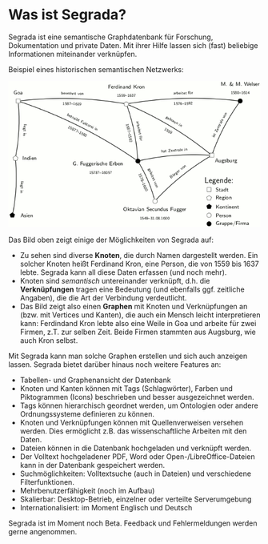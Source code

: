 # Was ist Segrada?

Segrada ist eine semantische Graphdatenbank für Forschung, Dokumentation und private Daten. Mit ihrer Hilfe lassen
sich (fast) beliebige Informationen miteinander verknüpfen.

Beispiel eines historischen semantischen Netzwerks:

![Historisches Semantisches Netzwerk](SemanticNetwork.png "Historisches Semantisches Netzwerk")

Das Bild oben zeigt einige der Möglichkeiten von Segrada auf:

* Zu sehen sind diverse **Knoten**, die durch Namen dargestellt werden. Ein solcher Knoten heißt Ferdinand Kron, eine
  Person, die von 1559 bis 1637 lebte. Segrada kann all diese Daten erfassen (und noch mehr).
* Knoten sind *semantisch* untereinander verknüpft, d.h. die **Verknüpfungen** tragen eine Bedeutung (und ebenfalls ggf.
  zeitliche Angaben), die die Art der Verbindung verdeutlicht.
* Das Bild zeigt also einen **Graphen** mit Knoten und Verknüpfungen an (bzw. mit Vertices und Kanten), die auch ein
  Mensch leicht interpretieren kann: Ferdindand Kron lebte also eine Weile in Goa und arbeite für zwei Firmen, z.T.
  zur selben Zeit. Beide Firmen stammten aus Augsburg, wie auch Kron selbst.

Mit Segrada kann man solche Graphen erstellen und sich auch anzeigen lassen. Segrada bietet darüber hinaus noch weitere
Features an:

* Tabellen- und Graphenansicht der Datenbank
* Knoten und Kanten können mit Tags (Schlagwörter), Farben und Piktogrammen (Icons) beschrieben und besser ausgezeichnet
  werden.
* Tags können hierarchisch geordnet werden, um Ontologien oder andere Ordnungssysteme definieren zu können.
* Knoten und Verknüpfungen können mit Quellenverweisen versehen werden. Dies ermöglicht z.B. das wissenschaftliche
  Arbeiten mit den Daten.
* Dateien können in die Datenbank hochgeladen und verknüpft werden.
* Der Volltext hochgeladener PDF, Word oder Open-/LibreOffice-Dateien kann in der Datenbank gespeichert werden.
* Suchmöglichkeiten: Volltextsuche (auch in Dateien) und verschiedene Filterfunktionen.
* Mehrbenutzerfähigkeit (noch im Aufbau)
* Skalierbar: Desktop-Betrieb, einzelner oder verteilte Serverumgebung
* Internationalisiert: im Moment Englisch und Deutsch

Segrada ist im Moment noch Beta. Feedback und Fehlermeldungen werden gerne angenommen.